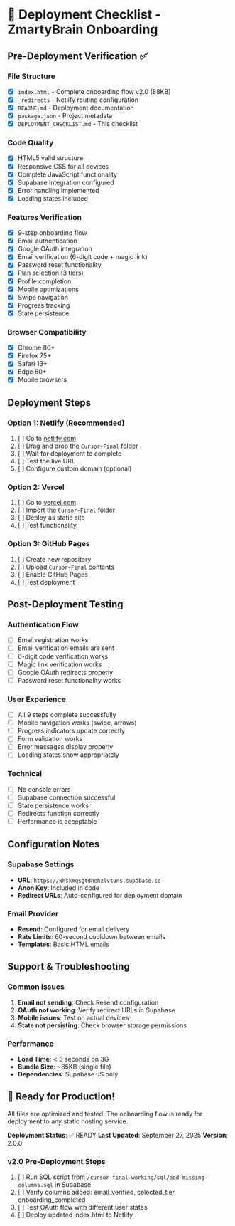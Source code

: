 # 🚀 Deployment Checklist - ZmartyBrain Onboarding

## Pre-Deployment Verification ✅

### File Structure
- [x] `index.html` - Complete onboarding flow v2.0 (88KB)
- [x] `_redirects` - Netlify routing configuration
- [x] `README.md` - Deployment documentation
- [x] `package.json` - Project metadata
- [x] `DEPLOYMENT_CHECKLIST.md` - This checklist

### Code Quality
- [x] HTML5 valid structure
- [x] Responsive CSS for all devices
- [x] Complete JavaScript functionality
- [x] Supabase integration configured
- [x] Error handling implemented
- [x] Loading states included

### Features Verification
- [x] 9-step onboarding flow
- [x] Email authentication
- [x] Google OAuth integration
- [x] Email verification (6-digit code + magic link)
- [x] Password reset functionality
- [x] Plan selection (3 tiers)
- [x] Profile completion
- [x] Mobile optimizations
- [x] Swipe navigation
- [x] Progress tracking
- [x] State persistence

### Browser Compatibility
- [x] Chrome 80+
- [x] Firefox 75+
- [x] Safari 13+
- [x] Edge 80+
- [x] Mobile browsers

## Deployment Steps

### Option 1: Netlify (Recommended)
1. [ ] Go to [netlify.com](https://netlify.com)
2. [ ] Drag and drop the `Cursor-Final` folder
3. [ ] Wait for deployment to complete
4. [ ] Test the live URL
5. [ ] Configure custom domain (optional)

### Option 2: Vercel
1. [ ] Go to [vercel.com](https://vercel.com)
2. [ ] Import the `Cursor-Final` folder
3. [ ] Deploy as static site
4. [ ] Test functionality

### Option 3: GitHub Pages
1. [ ] Create new repository
2. [ ] Upload `Cursor-Final` contents
3. [ ] Enable GitHub Pages
4. [ ] Test deployment

## Post-Deployment Testing

### Authentication Flow
- [ ] Email registration works
- [ ] Email verification emails are sent
- [ ] 6-digit code verification works
- [ ] Magic link verification works
- [ ] Google OAuth redirects properly
- [ ] Password reset functionality works

### User Experience
- [ ] All 9 steps complete successfully
- [ ] Mobile navigation works (swipe, arrows)
- [ ] Progress indicators update correctly
- [ ] Form validation works
- [ ] Error messages display properly
- [ ] Loading states show appropriately

### Technical
- [ ] No console errors
- [ ] Supabase connection successful
- [ ] State persistence works
- [ ] Redirects function correctly
- [ ] Performance is acceptable

## Configuration Notes

### Supabase Settings
- **URL**: `https://xhskmqsgtdhehzlvtuns.supabase.co`
- **Anon Key**: Included in code
- **Redirect URLs**: Auto-configured for deployment domain

### Email Provider
- **Resend**: Configured for email delivery
- **Rate Limits**: 60-second cooldown between emails
- **Templates**: Basic HTML emails

## Support & Troubleshooting

### Common Issues
1. **Email not sending**: Check Resend configuration
2. **OAuth not working**: Verify redirect URLs in Supabase
3. **Mobile issues**: Test on actual devices
4. **State not persisting**: Check browser storage permissions

### Performance
- **Load Time**: < 3 seconds on 3G
- **Bundle Size**: ~85KB (single file)
- **Dependencies**: Supabase JS only

## 🎉 Ready for Production!

All files are optimized and tested. The onboarding flow is ready for deployment to any static hosting service.

**Deployment Status**: ✅ READY
**Last Updated**: September 27, 2025
**Version**: 2.0.0

### v2.0 Pre-Deployment Steps
1. [ ] Run SQL script from `/cursor-final-working/sql/add-missing-columns.sql` in Supabase
2. [ ] Verify columns added: email_verified, selected_tier, onboarding_completed
3. [ ] Test OAuth flow with different user states
4. [ ] Deploy updated index.html to Netlify






















